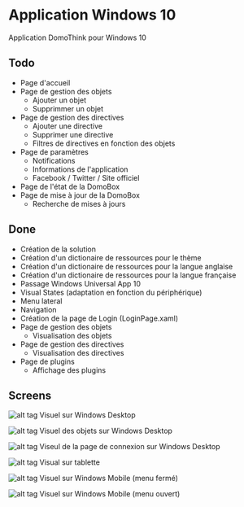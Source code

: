 Application Windows 10
=======

Application DomoThink pour Windows 10

## Todo ##

- Page d'accueil
- Page de gestion des objets
	- Ajouter un objet
	- Supprimmer un objet
- Page de gestion des directives
	- Ajouter une directive
	- Supprimer une directive
	- Filtres de directives en fonction des objets
- Page de paramètres
	- Notifications
	- Informations de l'application
	- Facebook / Twitter / Site officiel
- Page de l'état de la DomoBox
- Page de mise à jour de la DomoBox
	- Recherche de mises à jours


## Done ##

- Création de la solution
- Création d'un dictionaire de ressources pour le thème
- Création d'un dictionaire de ressources pour la langue anglaise
- Création d'un dictionaire de ressources pour la langue française
- Passage Windows Universal App 10
- Visual States (adaptation en fonction du périphérique)
- Menu lateral
- Navigation
- Création de la page de Login (LoginPage.xaml)
- Page de gestion des objets
	- Visualisation des objets
- Page de gestion des directives
	- Visualisation des directives
- Page de plugins
	- Affichage des plugins

	
## Screens ##

![alt tag](https://github.com/jsthibault/Domo-Think-EIP/blob/App-WindowsPhone/Screens/Screen_1.PNG)
Visuel sur Windows Desktop

![alt tag](https://github.com/jsthibault/Domo-Think-EIP/blob/App-WindowsPhone/Screens/Screen_5.PNG)
Visuel des objets sur Windows Desktop

![alt tag](https://github.com/jsthibault/Domo-Think-EIP/blob/App-WindowsPhone/Screens/Screen_6.PNG)
Viseul de la page de connexion sur Windows Desktop

![alt tag](https://github.com/jsthibault/Domo-Think-EIP/blob/App-WindowsPhone/Screens/Screen_2.PNG)
Visual sur tablette

![alt tag](https://github.com/jsthibault/Domo-Think-EIP/blob/App-WindowsPhone/Screens/Screen_3.PNG)
Visuel sur Windows Mobile (menu fermé)

![alt tag](https://github.com/jsthibault/Domo-Think-EIP/blob/App-WindowsPhone/Screens/Screen_4.PNG)
Visuel sur Windows Mobile (menu ouvert)

